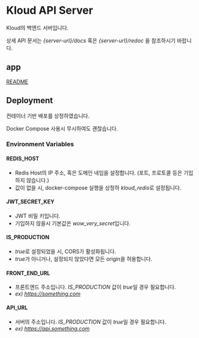 # Kloud API Server
Kloud의 백엔드 서버입니다.

상세 API 문서는 *{server-url}/docs* 혹은 *{server-url}/redoc* 을 참조하시기 바랍니다.

## app
[README](/server/app/README.md)

## Deployment
컨테이너 기반 배포를 상정하였습니다. 

Docker Compose 사용시 무시하여도 괜찮습니다.
### Environment Variables

#### REDIS_HOST
- Redis Host의 IP 주소, 혹은 도메인 네임을 설정합니다. (포트, 프로토콜 등은 기입하지 않습니다.)
- 값이 없을 시, docker-compose 실행을 상정하 *kloud_redis*로 설정됩니다.

#### JWT_SECRET_KEY
- JWT 비밀 키입니다. 
- 기입하지 않을시 기본값은 *wow_very_secret*입니다. 

#### IS_PRODUCTION
- *true*로 설정되었을 시, CORS가 활성화됩니다.
- *true*가 아니거나, 설정되지 않았다면 모든 origin을 허용합니다.

#### FRONT_END_URL
- 프론트엔드 주소입니다. *IS_PRODUCTION* 값이 *true*일 경우 필요합니다.
- *ex) https://something.com*

#### API_URL
- 서버의 주소입니다. *IS_PRODUCTION* 값이 *true*일 경우 필요합니다.
- *ex) https://api.something.com*
